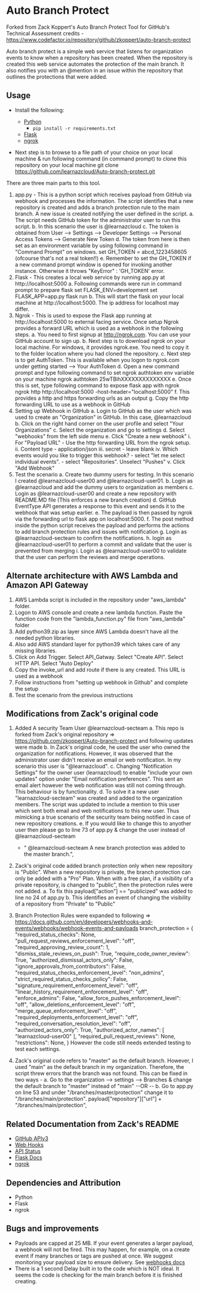 # Auto Branch Protect
Forked from Zack Koppert's Auto Branch Protect Tool for GitHub's Technical Assessment
credits - https://www.codefactor.io/repository/github/zkoppert/auto-branch-protect

Auto branch protect is a simple web service that listens for organization events to know when a repository has been created. When the repository is created this web service automates the protection of the main branch. It also notifies you with an @mention in an issue within the repository that outlines the protections that were added.

## Usage
- Install the following:
  - [Python](https://www.python.org/downloads/)
    - `pip install -r requirements.txt`
  - [Flask](https://flask.palletsprojects.com/en/1.1.x/installation/#installation)
  - [ngrok](https://dashboard.ngrok.com/get-started)

- Next step is to browse to a file path of your choice on your local machine & run following command (in command prompt) to clone this repository on your local machine
        git clone https://github.com/learnazcloud/Auto-branch-protect.git

There are three main parts to this tool. 
1. app.py - This  is a python script which receives payload from GitHub via webhook and processes the information. The script identifies that a new repository is created and adds a branch protection rule to the main branch. A new issue is created notifying the user defined in the script. 
    a. The script needs GitHub token for the administrator user to run this script. 
    b. In this scenario the user is @learnazcloud
    c. The token is obtained from User --> Settings --> Developer Settings --> Personal Access Tokens --> Generate New Token
    d. The token from here is then set as an environment variable by using following command in "Command Prompt" on windows. 
       set GH_TOKEN = abcd_1223458605  (ofcourse that's not a real token!!)
    e. Remember to set the GH_TOKEN if a new command prompt window is opened for invoking another instance. Otherwise it throws "KeyError" : 'GH_TOKEN' error. 
2. Flask - This creates a local web service by running app.py at http://localhost:5000
    a. Following commands were run in command prompt to prepare flask
       set FLASK_ENV=development
       set FLASK_APP=app.py
       flask run
    b. This will start the flask on your local machine at http://localhost:5000. The ip address for localhost may differ.
3. Ngrok - This is used to expose the Flask app running at http://localhost:5000 to external facing service. Once setup Ngrok provides a forward URL which is used as a webhook in the following steps. 
    a. You need to first signup at http://ngrok.com. You can use your GitHub account to sign up.
    b. Next step is to download ngrok on your local machine. For windows, it provides ngrok.exe. You need to copy it to the folder location where you had cloned the repository. 
    c. Next step is to get AuthToken. This is available when you logon to ngrok.com under getting started --> Your AuthToken
    d. Open a new command prompt and type following command to set ngrok authtoken env variable on your machine
            ngrok authtoken 25wTBihXXXXXXXXXXXXXX
    e. Once this is set, type following command to expose flask app with ngrok
            ngrok http http://localhost:5000 -host-header="localhost:5000"
    f. This provides a http and https forwarding urls as an output
    g. Copy the http forwarding URL to use as a webhook in GitHub
4. Setting up Webhook in GitHub
    a. Login to GitHub as the user which was used to create an "Organization" in GitHub. In this case, @learnazcloud
    b. Click on the right hand corner on the user profile and select "Your Organizations"
    c. Select the organization and go to settings
    d. Select "webhooks" from the left side menu
    e. Click "Create a new webhook"
        i.    For "Payload URL" - Use the http forwarding URL from the ngrok setup.
        ii.   Content type - application/json 
        iii.  secret - leave blank
        iv. Which events would you like to trigger this webhook?
              - select "let me select individual events".
              - select "Repositories". Unselect "Pushes"
        v. Click "Add Webhook"
5. Test the scenario
    a. Create two dummy users for testing. In this scenario I created @learnazcloud-user00 and @learnazcloud-user01. 
    b. Login as @learnazcloud and add the dummy users to organization as members
    c. Login as @learnazcloud-user00 and create a new repository with README.MD file (This enforces a new branch creation)
    d. GitHub EventType API generates a response to this event and sends it to the webhook that was setup earlier.
    e. The payload is then passed by ngrok via the forwarding url to flask app on localhost:5000.
    f. The post method inside the python script receives the payload and performs the actions to add branch protection rules and issues with notification
    g. Login as @learnazcloud-secteam to confirm the notifications. 
    h. login as @learnazcloud-user01 to perform a commit and validate that the user is prevented from merging
    i. Login as @learnazcloud-user00 to validate that the user can perform the reviews and merge operations.     
 
## Alternate architecture with AWS Lambda and Amazon API Gateway
1. AWS Lambda script is included in the repository under "aws_lambda" folder. 
2. Logon to AWS console and create a new lambda function. Paste the function code from the "lambda_function.py" file from "aws_lambda" folder
3. Add python39.zip as layer since AWS Lambda doesn't have all the needed python libraries.
4. Also add AWS standard layer for python39 which takes care of any missing libraries.  
5. Click on Add Trigger. Select API_Gatway. Select "Create API". Select HTTP API. Select "Auto Deploy"
6. Copy the invoke_url and add route if there is any created. This URL is used as a webhook
7. Follow instructions from "setting up webhook in Github" and complete the setup
8. Test the scenario from the previous instructions 
 
## Modifications from Zack's original code
1. Added A security Team User @learnazcloud-secteam
  a. This repo is forked from Zack's original repository => https://github.com/zkoppert/Auto-branch-protect and following updates were made
  b. In Zack's original code, he used the user who owned the organization for notifications. However, it was observed that the administrator user didn't receive an email or web notification. In my scenario this user is "@learnazcloud". 
  c. Changing "Notification Settings" for the owner user (learnazcloud) to enable "include your own updates" option under "Email notification preferences".
  This sent an email alert however the web notification was still not coming through. This behaviour is by functionality. 
  d. To solve it a new user "learnazcloud-secteam" was created and added to the organization members. The script was updated to include a mention to this user which sent both email and web notifications to this new user. Thus mimicking a true scenario of the security team being notified in case of new repository creations. 
  e. If you would like to change this to anyother user then please go to line 73 of app.py & change the user instead of @learnazcloud-secteam
      + " @learnazcloud-secteam A new branch protection was added to the master branch.",
  
 2. Zack's original code added branch protection only when new repository is "Public". When a new repository is private, the branch protection can only be added with a "Pro" Plan. When with a free plan, if a visibility of a private repository, is changed to "public", then the protection rules were not added.
    a. To fix this payload["action"] == "publicized" was added to line no 24 of app.py
    b. This identifies an event of changing the visibility of a repository from "Private" to "Public"
    
 3. Branch Protection Rules were expanded to following => https://docs.github.com/en/developers/webhooks-and-events/webhooks/webhook-events-and-payloads
      branch_protection = {
				"required_status_checks": None,
				"pull_request_reviews_enforcement_level": "off",
				"required_approving_review_count": 1,
				"dismiss_stale_reviews_on_push": True,
				"require_code_owner_review": True,
				"authorized_dismissal_actors_only": False,
				"ignore_approvals_from_contributors": False,
				"required_status_checks_enforcement_level": "non_admins",
				"strict_required_status_checks_policy": False,
				"signature_requirement_enforcement_level": "off",
				"linear_history_requirement_enforcement_level": "off",
				"enforce_admins": False,
				"allow_force_pushes_enforcement_level": "off",
				"allow_deletions_enforcement_level": "off",
				"merge_queue_enforcement_level": "off",
				"required_deployments_enforcement_level": "off",
				"required_conversation_resolution_level": "off",
				"authorized_actors_only": True,
				"authorized_actor_names": [
				  "learnazcloud-user00"
				],
				"required_pull_request_reviews": None,
                "restrictions": None,
            }
  However the code still needs extended testing to test each settings. 
  4. Zack's original code refers to "master" as the default branch. However, I used "main" as the default branch in my organization. Therefore, the script threw errors that the branch was not found. This can be fixed in two ways - 
      a. Go to the organization --> settings --> Branches & change the default branch to "master" instead of "main"
      --OR --
      b. Go to app.py on line 53 and under "/branches/master/protection" change it to "/branches/main/protection". 
             payload["repository"]["url"] + "/branches/main/protection",

## Related Documentation from Zack's README
- [GitHub APIv3](https://developer.github.com/v3/)
- [Web Hooks](https://developer.github.com/webhooks/)
- [API Status](https://www.githubstatus.com/)
- [Flask Docs](https://flask.palletsprojects.com/en/1.1.x/)
- [ngrok](https://ngrok.com/docs)

## Dependencies and Attribution
- Python
- Flask
- ngrok

## Bugs and improvements
- Payloads are capped at 25 MB. If your event generates a larger payload, a webhook will not be fired. This may happen, for example, on a create event if many branches or tags are pushed at once. We suggest monitoring your payload size to ensure delivery. See [webhooks docs](https://developer.github.com/webhooks/)
- There is a 1 second Delay built in to the code which is NOT ideal. It seems the code is checking for the main branch before it is finished creating.
